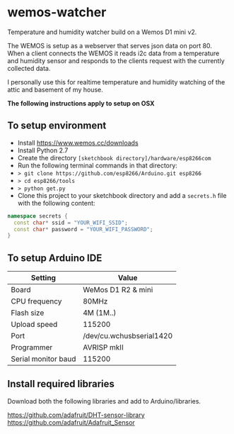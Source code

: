# wemos-watcher
Temperature and humidity watcher build on a Wemos D1 mini v2.

The WEMOS is setup as a webserver that serves json data on port 80. When a client
connects the WEMOS it reads i2c data from a temperature and humidity sensor and responds to the
clients request with the currently collected data.

I personally use this for realtime temperature and humidity watching of the attic and basement of my house.

**The following instructions apply to setup on OSX**

## To setup environment
 * Install https://www.wemos.cc/downloads
 * Install Python 2.7
 * Create the directory ```[sketchbook directory]/hardware/esp8266com```
 * Run the following terminal commands in that directory:
 * ```> git clone https://github.com/esp8266/Arduino.git esp8266```
 * ```> cd esp8266/tools```
 * ```> python get.py```
 * Clone this project to your sketchbook directory and add a ```secrets.h``` file with the following content:
```c++
namespace secrets {
  const char* ssid = "YOUR_WIFI_SSID";
  const char* password = "YOUR_WIFI_PASSWORD";
}
```


## To setup Arduino IDE
|Setting|Value|
|---|---|
|Board|WeMos D1 R2 & mini|
|CPU frequency|80MHz|
|Flash size|4M (1M..)|
|Upload speed|115200|
|Port|/dev/cu.wchusbserial1420|
|Programmer|AVRISP mkII|
|Serial monitor baud|115200|

## Install required libraries

Download both the following libraries and add to Arduino/libraries.

https://github.com/adafruit/DHT-sensor-library
https://github.com/adafruit/Adafruit_Sensor

